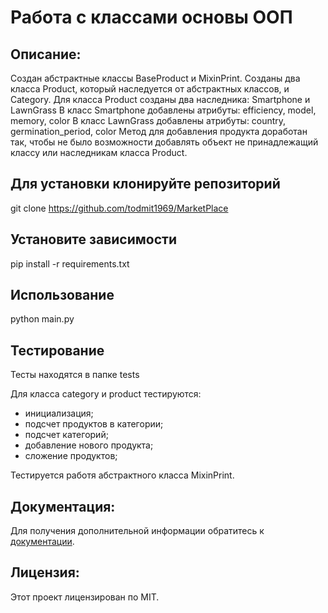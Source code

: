 # Работа с классами основы ООП

## Описание:
Создан абстрактныe классы BaseProduct и MixinPrint.
Созданы два класса Product, который наследуется от абстрактных
классов, и Category. 
Для класса Product созданы два наследника: Smartphone и LawnGrass
В класс Smartphone добавлены атрибуты: efficiency, model, memory, color
В класс LawnGrass добавлены атрибуты: country, germination_period, color
Метод для добавления продукта доработан так, чтобы не было возможности
добавлять объект не принадлежащий классу или наследникам класса Product.
 
## Для установки клонируйте репозиторий 

git clone https://github.com/todmit1969/MarketPlace

## Установите зависимости

pip install -r requirements.txt

## Использование 

python main.py

## Тестирование 

Тесты находятся в папке tests

Для класса category и product тестируются:
- инициализация;
- подсчет продуктов в категории;
- подсчет категорий;
- добавление нового продукта;
- сложение продуктов;

Тестируется работя абстрактного класса MixinPrint.


## Документация:
Для получения дополнительной информации обратитесь к [документации](docs/READ.md).

## Лицензия:

Этот проект лицензирован по MIT.